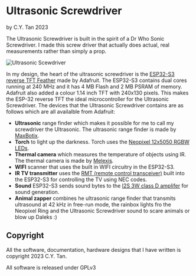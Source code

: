 # Ultrasonic Screwdriver

by C.Y. Tan 2023


The Ultrasonic Screwdriver is built in the spirit of a Dr Who Sonic
Screwdriver. I made this screw driver that actually does actual, real
measurements rather than simply a prop.

![Ultrasonic Scewdriver](https://github.com/cytan299/Ultrasonic_Screwdriver/blob/main//pics/ultrasonic_screwdriver.jpg)

In my design, the heart of the ultrasonic screwdriver is the [ESP32-S3 reverse TFT
Feather](https://www.adafruit.com/product/5691) made by Adafruit. The
ESP32-S3 contains dual cores running at 240 MHz and it  has 4 MB Flash
and 2 MB PSRAM of memory. Adafruit also added a colour 1.14 inch TFT
with 240x130 pixels. This makes the ESP-32 reverse TFT the ideal
microcontroller for the Ultrasonic Screwdriver.  The devices that the
Ultrasonic Screwdriver contains are as follows which are all availalble
from Adafruit:
* **Ultrasonic** range finder which makes it possible for me to call
  my screwdriver the Ultrasonic. The ultrasonic range finder is made
  by [MaxBotix](https://www.adafruit.com/product/983).
* **Torch** to light up the darkness. Torch uses the [Neopixel 12x5050
  RGBW LEDs](https://www.adafruit.com/product/2851).
* **Thermal camera** which measures the temperature of objects using
  IR. The thermal camera is made by
  [Melexis](https://www.adafruit.com/product/4469).
* **WIFI** scanner that uses the built in WIFI circuitry in the
  ESP32-S3.
* **IR TV transmitter** uses the [RMT (remote control
  transceiver)](https://docs.espressif.com/projects/esp-idf/en/latest/esp32/api-reference/peripherals/rmt.html)
   built into the ESP32-S3 for controlling the TV using NEC codes.
* **Sound** ESP32-S3 sends sound bytes to the [I2S 3W class D
  amplifer](https://www.adafruit.com/product/3006) for sound generation.
* **Animal zapper** combines he ultrasonic range finder that transmits
  ultrasound at 42 kHz in free-run mode, the rainbox lights fro
  the Neopixel Ring and the Ultrasonic Screwdriver sound to scare
  animals or blow up Daleks :)
  
## Copyright

All the software, documentation, hardware designs that I have written is
copyright 2023 C.Y. Tan.

All software is released under GPLv3




